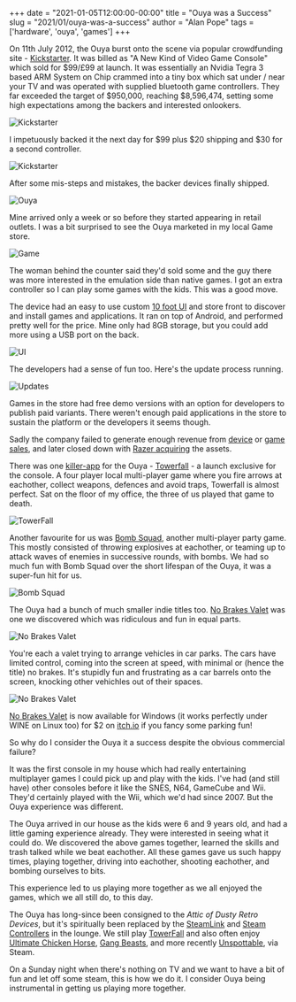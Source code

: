 +++
date = "2021-01-05T12:00:00-00:00"
title = "Ouya was a Success"
slug = "2021/01/ouya-was-a-success"
author = "Alan Pope"
tags = ['hardware', 'ouya', 'games']
+++

On 11th July 2012, the Ouya burst onto the scene via popular crowdfunding site - [Kickstarter](https://www.kickstarter.com/projects/ouya/ouya-a-new-kind-of-video-game-console). It was billed as "A New Kind of Video Game Console" which sold for $99/£99 at launch. It was essentially an Nvidia Tegra 3 based ARM System on Chip crammed into a tiny box which sat under / near your TV and was operated with supplied bluetooth game controllers. They far exceeded the target of $950,000, reaching $8,596,474, setting some high expectations among the backers and interested onlookers.

![Kickstarter](/images/2021-01-05/kickstarter1.png)

I impetuously backed it the next day for $99 plus $20 shipping and $30 for a second controller.

![Kickstarter](/images/2021-01-05/kickstarter2.png)

After some mis-steps and mistakes, the backer devices finally shipped. 

![Ouya](/images/2021-01-05/ouya.jpg)

Mine arrived only a week or so before they started appearing in retail outlets. I was a bit surprised to see the Ouya marketed in my local Game store. 

![Game](/images/2021-01-05/game.jpg)

The woman behind the counter said they'd sold some and the guy there was more interested in the emulation side than native games. I got an extra controller so I can play some games with the kids. This was a good move. 

The device had an easy to use custom [10 foot UI](https://en.wikipedia.org/wiki/10-foot_user_interface) and store front to discover and install games and applications. It ran on top of Android, and performed pretty well for the price. Mine only had 8GB storage, but you could add more using a USB port on the back.

![UI](/images/2021-01-05/ui.jpg)

The developers had a sense of fun too. Here's the update process running. 

![Updates](/images/2021-01-05/updates.gif)

Games in the store had free demo versions with an option for developers to publish paid variants. There weren't enough paid applications in the store to sustain the platform or the developers it seems though.

Sadly the company failed to generate enough revenue from [device](https://www.extremetech.com/gaming/162077-ouya-game-sales-figures-released-it-doesnt-look-good-for-android-console-gaming) or [game sales](https://www.ign.com/articles/2013/07/22/ouya-developers-reveal-modest-sales), and later closed down with [Razer acquiring](https://press.razerzone.com/press-releases/razer-acquires-ouya-software-assets/) the assets.

There was one [killer-app](https://www.webcitation.org/6HimWEbn3?url=http://www.penny-arcade.com/report/article/towerfall-is-the-ouyas-killer-app-the-four-player-smash-bros.-style-take-on) for the Ouya - [Towerfall](https://en.wikipedia.org/wiki/TowerFall) - a launch exclusive for the console. A four player local multi-player game where you fire arrows at eachother, collect weapons, defences and avoid traps, Towerfall is almost perfect. Sat on the floor of my office, the three of us played that game to death. 

![TowerFall](/images/2021-01-05/unlucky.gif)

Another favourite for us was [Bomb Squad](https://www.froemling.net/apps/bombsquad), another multi-player party game. This mostly consisted of throwing explosives at eachother, or teaming up to attack waves of enemies in successive rounds, with bombs. We had so much fun with Bomb Squad over the short lifespan of the Ouya, it was a super-fun hit for us.

![Bomb Squad](/images/2021-01-05/bombsquad.jpg)

The Ouya had a bunch of much smaller indie titles too. [No Brakes Valet](https://venturebeat.com/community/2013/07/22/the-ouyas-no-brakes-valet-is-entertaining-mayhem/) was one we discovered which was ridiculous and fun in equal parts. 

![No Brakes Valet](/images/2021-01-05/nobrakes1.png)

You're each a valet trying to arrange vehicles in car parks. The cars have limited control, coming into the screen at speed, with minimal or (hence the title) no brakes. It's stupidly fun and frustrating as a car barrels onto the screen, knocking other vehichles out of their spaces.

![No Brakes Valet](/images/2021-01-05/nobrakes2.png)

[No Brakes Valet](https://captaingames.itch.io/no-brakes-valet) is now available for Windows (it works perfectly under WINE on Linux too) for $2 on [itch.io](https://captaingames.itch.io/no-brakes-valet) if you fancy some parking fun!

So why do I consider the Ouya it a success despite the obvious commercial failure? 

It was the first console in my house which had really entertaining multiplayer games I could pick up and play with the kids. I've had (and still have) other consoles before it like the SNES, N64, GameCube and Wii. They'd certainly played with the Wii, which we'd had since 2007. But the Ouya experience was different.

The Ouya arrived in our house as the kids were 6 and 9 years old, and had a little gaming experience already. They were interested in seeing what it could do. We discovered the above games together, learned the skills and trash talked while we beat eachother. All these games gave us such happy times, playing together, driving into eachother, shooting eachother, and bombing ourselves to bits. 

This experience led to us playing more together as we all enjoyed the games, which we all still do, to this day. 

The Ouya has long-since been consigned to the *Attic of Dusty Retro Devices*, but it's spiritually been replaced by the [SteamLink](https://store.steampowered.com/steamlink/about/) and [Steam Controllers](https://store.steampowered.com/app/353370/Steam_Controller/) in the lounge. We still play [TowerFall](https://store.steampowered.com/app/251470/TowerFall_Ascension/) and also often enjoy [Ultimate Chicken Horse](https://store.steampowered.com/app/386940/Ultimate_Chicken_Horse/), [Gang Beasts](https://store.steampowered.com/app/285900/Gang_Beasts/), and more recently [Unspottable](https://store.steampowered.com/app/1243960/Unspottable/), via Steam.

On a Sunday night when there's nothing on TV and we want to have a bit of fun and let off some steam, this is how we do it. I consider Ouya being instrumental in getting us playing more together.
